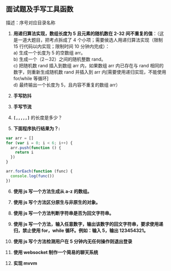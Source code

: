 ## 面试题及手写工具函数

描述：序号对应目录名称

1. **用递归算法实现，数组长度为 5 且元素的随机数在 2-32 间不重复的值**：（这是一道大题目，把考点拆成了 4 个小项；需要侯选人用递归算法实现（限制 15 行代码以内实现；限制时间 10 分钟内完成）：  
   a) 生成一个长度为 5 的空数组 arr。  
   b) 生成一个（2－32）之间的随机整数 rand。  
   c) 把随机数 rand 插入到数组 arr 内，如果数组 arr 内已存在与 rand 相同的数字，则重新生成随机数 rand 并插入到 arr 内[需要使用递归实现，不能使用 for/while 等循环]  
   d) 最终输出一个长度为 5，且内容不重复的数组 arr）

2. **手写防抖**

3. **手写节流**

4. **`[,,,,,]`** 的长度是多少？

5. **下面程序执行结果为？:**

```js
var arr = []
for (var i = 0; i < 6; i++) {
  arr.push(function () {
    return i
  })
}

arr.forEach(function (func) {
  console.log(func())
})
```

6. **使用 js 写一个方法生成从 a-z 的数组。**

7. **使用 js 写个方法区分原生与非原生的对象。**

8. **使用 js 写一个方法判断字符串是否为回文字符串。**

9. **使用 js 写一个方法，输入任意数字，输出该数字的回文字符串，要求使用递归，禁止使用 for，while 循环。例如：输入 5，输出 123454321。**

10. **使用 js 写个方法检测用户在 5 分钟内无任何操作则退出登录**

11. **使用 websocket 制作一个简易的聊天系统**

12. **实现 mvvm**

